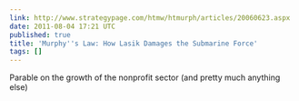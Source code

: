 ```yaml
---
link: http://www.strategypage.com/htmw/htmurph/articles/20060623.aspx
date: 2011-08-04 17:21 UTC
published: true
title: 'Murphy''s Law: How Lasik Damages the Submarine Force'
tags: []
---
```


Parable on the growth of the nonprofit sector (and pretty much anything else)
